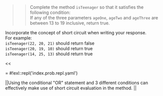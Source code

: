 >>Complete the method <code>isTeenager</code> so that it satisfies the following condition:<br/>
If any of the three parameters <code>ageOne</code>, <code>ageTwo</code> and <code>ageThree</code> are between 13 to 19 inclusive, return true.
<p>Incorporate the concept of short circuit when writing your response.<br/>
For example:<br/>
<code>isTeenager(22, 20, 21)</code> should return false<br/>
<code>isTeenager(20, 19, 10)</code> should return true<br/>
<code>isTeenager(14, 25, 13)</code> should return true </p><<

= #!exl::repl('index.prob.repl.yaml')

||Using the conditional "OR" statement and 3 different conditions can effectively make use of short circuit evaluation in the method. ||